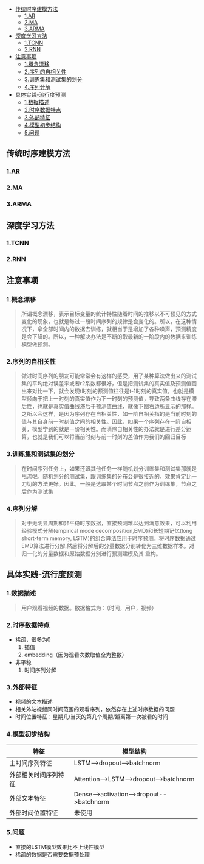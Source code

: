 
<!-- TOC -->

- [传统时序建模方法](#传统时序建模方法)
    - [1.AR](#1ar)
    - [2.MA](#2ma)
    - [3.ARMA](#3arma)
- [深度学习方法](#深度学习方法)
    - [1.TCNN](#1tcnn)
    - [2.RNN](#2rnn)
- [注意事项](#注意事项)
    - [1.概念漂移](#1概念漂移)
    - [2.序列的自相关性](#2序列的自相关性)
    - [3.训练集和测试集的划分](#3训练集和测试集的划分)
    - [4.序列分解](#4序列分解)
- [具体实践-流行度预测](#具体实践-流行度预测)
    - [1.数据描述](#1数据描述)
    - [2.时序数据特点](#2时序数据特点)
    - [3.外部特征](#3外部特征)
    - [4.模型初步结构](#4模型初步结构)
    - [5.问题](#5问题)

<!-- /TOC -->

## 传统时序建模方法

### 1.AR

### 2.MA

### 3.ARMA

## 深度学习方法

### 1.TCNN

### 2.RNN

## 注意事项

### 1.概念漂移

> 所谓概念漂移，表示目标变量的统计特性随着时间的推移以不可预见的方式变化的现象，也就是每过一段时间序列的规律是会变化的。所以，在这种情况下，拿全部时间内的数据去训练，就相当于是增加了各种噪声，预测精度是会下降的。所以，一种解决办法是不断的取最新的一阶段内的数据来训练模型做预测。

### 2.序列的自相关性

> 做过时间序列的朋友可能常常会有这样的感受，用了某种算法做出来的测试集的平均绝对误差率或者r2系数都很好，但是把测试集的真实值及预测值画出来对比一下，就会发现t时刻的预测值往往是t-1时刻的真实值，也就是模型倾向于把上一时刻的真实值作为下一时刻的预测值，导致两条曲线存在滞后性，也就是真实值曲线滞后于预测值曲线，就像下图右边所显示的那样。之所以会这样，是因为序列存在自相关性，如一阶自相关指的是当前时刻的值与其自身前一时刻值之间的相关性。因此，如果一个序列存在一阶自相关，模型学到的就是一阶相关性。而消除自相关性的办法就是进行差分运算，也就是我们可以将当前时刻与前一时刻的差值作为我们的回归目标

### 3.训练集和测试集的划分

> 在时间序列任务上，如果还跟其他任务一样随机划分训练集和测试集那就是甩流氓。随机划分的测试集，跟训练集的分布会是很接近的，效果肯定比一刀切的方法更好。因此，一般是选取某个时间节点之前作为训练集，节点之后作为测试集

### 4.序列分解

> 对于无明显周期和非平稳时序数据，直接预测难以达到满意效果，可以利用经验模式分解(empirical mode decomposition,EMD)和长短期记忆(long short-term memory, LSTM)的组合算法应用于时序预测。将时序数据通过EMD算法进行分解,然后将分解后的分量数据分别转化为三维数据样本。对归一化的分量数据和原始数据分别进行预测建模及其 重构。

## 具体实践-流行度预测

### 1.数据描述
> 用户观看视频的数据。数据格式为：（时间，用户，视频）

### 2.时序数据特点
- 稀疏，很多为0
    1. 插值
    2. embedding（因为观看次数取值全为整数）
- 非平稳
    1. 时间序列分解

### 3.外部特征
- 视频的文本描述
- 相关外站视频同时间范围的观看序列，依然存在上述时序数据的问题
- 时间位置特征：星期几/当天的第几个周期/距离第一次被看的时间

### 4.模型初步结构

|特征|模型结构|
|----|----|
|主时间序列特征|LSTM-->dropout-->batchnorm|
|外部相关时间序列特征|Attention-->LSTM-->dropout-->batchnorm|
|外部文本特征|Dense-->activation-->dropout-->batchnorm|
|外部时间位置特征|未使用|

### 5.问题

- 直接的LSTM模型效果比不上线性模型
- 稀疏的数据是否需要数据预处理

